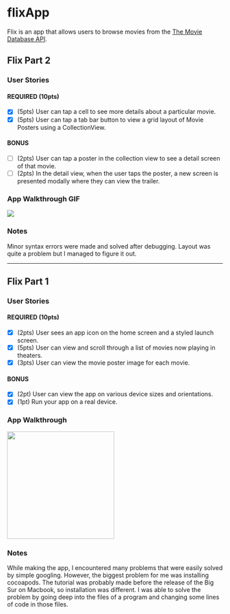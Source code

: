 # flixApp

Flix is an app that allows users to browse movies from the [The Movie Database API](http://docs.themoviedb.apiary.io/#).

## Flix Part 2

### User Stories

#### REQUIRED (10pts)
- [x] (5pts) User can tap a cell to see more details about a particular movie.
- [x] (5pts) User can tap a tab bar button to view a grid layout of Movie Posters using a CollectionView.

#### BONUS
- [ ] (2pts) User can tap a poster in the collection view to see a detail screen of that movie.
- [ ] (2pts) In the detail view, when the user taps the poster, a new screen is presented modally where they can view the trailer.

### App Walkthrough GIF

![](https://github.com/khamitov527/flixApp/blob/main/flixApp.gif)

### Notes
Minor syntax errors were made and solved after debugging. Layout was quite a problem but I managed to figure it out.

---

## Flix Part 1

### User Stories

#### REQUIRED (10pts)
- [x] (2pts) User sees an app icon on the home screen and a styled launch screen.
- [x] (5pts) User can view and scroll through a list of movies now playing in theaters.
- [x] (3pts) User can view the movie poster image for each movie.

#### BONUS
- [x] (2pt) User can view the app on various device sizes and orientations. 
- [x] (1pt) Run your app on a real device.

### App Walkthrough 

<img src="https://user-images.githubusercontent.com/76543856/142699122-c636dbb3-4827-437b-9bdb-7d1892357ac5.gif" width=250><br>

### Notes
While making the app, I encountered many problems that were easily solved by simple googling. However, the biggest problem for me was installing cocoapods. 
The tutorial was probably made before the release of the Big Sur on Macbook, so installation was different. I was able to solve the problem by going deep into
the files of a program and changing some lines of code in those files.

